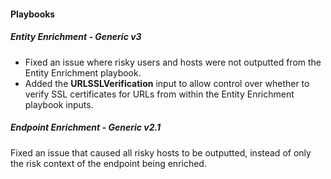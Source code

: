 
#### Playbooks

##### Entity Enrichment - Generic v3

- Fixed an issue where risky users and hosts were not outputted from the Entity Enrichment playbook.
- Added the **URLSSLVerification** input to allow control over whether to verify SSL certificates for URLs from within the Entity Enrichment playbook inputs.
##### Endpoint Enrichment - Generic v2.1

Fixed an issue that caused all risky hosts to be outputted, instead of only the risk context of the endpoint being enriched.

